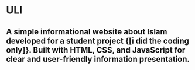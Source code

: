 # ULI
## A simple informational website about Islam developed for a student project {[i did the coding only]}. Built with HTML, CSS, and JavaScript for clear and user-friendly information presentation.
